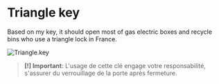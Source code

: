 Triangle key
=========

Based on my key, it should open most of gas electric boxes and recycle bins who use a triangle lock in France.

![Triangle.key](https://cloud.githubusercontent.com/assets/8536299/9060257/5b09fd2e-3ab2-11e5-8afc-16f2bae676bc.jpg)

> **[!] Important**: L'usage de cette clé engage votre responsabilité, s'assurer du verrouillage de la porte après fermeture.
